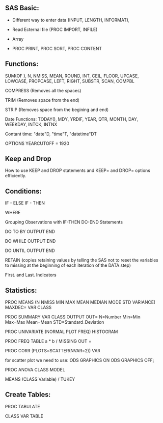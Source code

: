 ## SAS Basic:
- Different way to enter data (INPUT, LENGTH, INFORMAT),

- Read Ecternal file (PROC IMPORT, INFILE)

- Array

- PROC PRINT, PROC SORT, PROC CONTENT

## Functions:
SUM(OF ), N, NMISS, MEAN, ROUND, INT, CEIL, FLOOR, UPCASE, LOWCASE, PROPCASE, LEFT, RIGHT, SUBSTR, SCAN, COMPBL

COMPRESS (Removes all the spaces)

TRIM (Removes space from the end)

STRIP (Removes space from the begining and end)

Date Functions: TODAY(), MDY, YRDIF, YEAR, QTR, MONTH, DAY, WEEKDAY, INTCK, INTNX

Contant time: "date"D, "time"T, "datetime"DT

OPTIONS YEARCUTOFF = 1920

## Keep and Drop
How to use KEEP and DROP statements and KEEP= and DROP= options efficiently.

## Conditions:
IF - ELSE IF - THEN

WHERE

Grouping Observations with IF-THEN DO-END Statements

DO TO BY   OUTPUT END

DO WHILE   OUTPUT END

DO UNTIL   OUTPUT END

RETAIN (copies retaining values by telling the SAS not to reset the variables 
		 to missing at the beginning of each iteration of the DATA step)
		 
First. and Last. Indicators

## Statistics:
PROC MEANS (N NMISS MIN MAX MEAN MEDIAN MODE STD VARIANCE) MAXDEC=         VAR  CLASS
	  
PROC SUMMARY 
        VAR  CLASS  OUTPUT OUT=   	  N=Number Min=Min Max=Max Mean=Mean STD=Standard_Deviation
		  
PROC UNIVARIATE (NORMAL PLOT FREQ)       HISTOGRAM
		  
PROC FREQ            TABLE a * b / MISSING    OUT =
	  
PROC CORR (PLOTS=SCATTER(NVAR=2))              VAR
	      
for scatter plot we need to use:
ODS GRAPHICS ON
ODS GRAPHICS OFF;
	
PROC ANOVA           CLASS  MODEL
	 
MEANS (CLASS Variable) / TUKEY

## Create Tables:
PROC TABULATE

CLASS VAR TABLE
